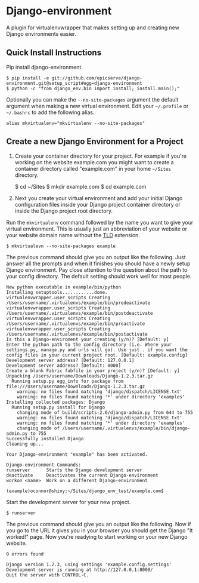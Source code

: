 # Django-environment

A plugin for virtualenvwrapper that makes setting up and creating new Django environments easier.

## Quick Install Instructions

Pip install django-environment

    $ pip install -e git://github.com/epicserve/django-environment.git@setup_script#egg=django-environment
    $ python -c "from django_env.bin import install; install.main();"

Optionally you can make the `--no-site-packages` argument the default argument when making a new virtual environment. Edit your `~/.profile` or `~/.bashrc` to add the following alias.

    alias mkvirtualenv="mkvirtualenv --no-site-packages"

## Create a new Django Environment for a Project

1. Create your container directory for your project. For example if you're working on the website example.com you might want to create a container directory called "example.com" in your home `~/Sites` directory.

    $ cd ~/Sites
    $ mkdir example.com
    $ cd example.com

2. Next you create your virtual environment and add your initial Django configuration files inside your Django project container directory or inside the Django project root directory.

Run the `mkvirtualenv` command followed by the name you want to give your virtual environment. This is usually just an abbreviation of your website or your website domain name without the [TLD](http://en.wikipedia.org/wiki/Top-level_domain) extension.

    $ mkvirtualevn --no-site-packages example

The previous command should give you an output like the following. Just answer all the prompts and when it finishes you should have a newly setup Django environment. Pay close attention to the question about the path to your config directory. The default setting should work well for most people.

    New python executable in example/bin/python
    Installing setuptools............done.
    virtualenvwrapper.user_scripts Creating /Users/username/.virtualenvs/example/bin/predeactivate
    virtualenvwrapper.user_scripts Creating /Users/username/.virtualenvs/example/bin/postdeactivate
    virtualenvwrapper.user_scripts Creating /Users/username/.virtualenvs/example/bin/preactivate
    virtualenvwrapper.user_scripts Creating /Users/username/.virtualenvs/example/bin/postactivate
    Is this a Django-enviroment your creating (y/n)? [Default: y] 
    Enter the python path to the config directory (i.e. Where your settings.py, manage.py and urls will go). Use just . if you want the config files in your current project root. [Default: example.config] 
    Development server address? [Default: 127.0.0.1] 
    Development server address? [Default: 8000] 
    Create a blank Fabric fabfile in your project (y/n)? [Default: y] 
    Unpacking /Users/username/Downloads/Django-1.2.3.tar.gz
      Running setup.py egg_info for package from file:///Users/username/Downloads/Django-1.2.3.tar.gz
        warning: no files found matching 'django/dispatch/LICENSE.txt'
        warning: no files found matching '*' under directory 'examples'
    Installing collected packages: Django
      Running setup.py install for Django
        changing mode of build/scripts-2.6/django-admin.py from 644 to 755
        warning: no files found matching 'django/dispatch/LICENSE.txt'
        warning: no files found matching '*' under directory 'examples'
        changing mode of /Users/username/.virtualenvs/example/bin/django-admin.py to 755
    Successfully installed Django
    Cleaning up...

    Your Django-environment "example" has been activated.

    Django-environment Commands:
    runserver      Starts the Django development server 
    deactivate     Deactivates the current Django-environment 
    workon <name>  Work on a different Django-environment

    (example)oconnor@shiny:~/Sites/django_env_test/example.com$

Start the development server for your new project.

	$ runserver

The previous command should give you an output like the following. Now if you go to the URL it gives you in your browser you should get the Django "It worked!" page. Now you're readying to start working on your new Django website.

    0 errors found

    Django version 1.2.3, using settings 'example.config.settings'
    Development server is running at http://127.0.0.1:8000/
    Quit the server with CONTROL-C.
